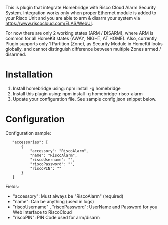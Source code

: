 This is plugin that integrate Homebridge with Risco Cloud Alarm Security System.
Integration works only when proper Ethernet module is added to your Risco Unit and you are able to arm & disarm your system via https://www.riscocloud.com/ELAS/WebUI.

For now there are only 2 working states (ARM / DISARM), where ARM is common for all HomeKit states (AWAY, NIGHT, AT HOME).
Also, currently Plugin supports only 1 Partition (Zone), as Security Module in HomeKit looks globally, and cannot distinguish difference between multiple Zones armed / disarmed.


# Installation

1. Install homebridge using: npm install -g homebridge
2. Install this plugin using: npm install -g homebridge-risco-alarm
3. Update your configuration file. See sample config.json snippet below. 

# Configuration

Configuration sample:

 ```
	"accessories": [
        {
            "accessory": "RiscoAlarm",
            "name": "RiscoAlarm",
            "riscoUsername": "",
            "riscoPassword": "",
            "riscoPIN": ""
        }
    ]
```

Fields: 

* "accessory": Must always be "RiscoAlarm" (required)
* "name": Can be anything (used in logs)
* "riscoUsername" , "riscoPassword": UserName and Password for you Web interface to RiscoCloud
* "riscoPIN": PIN Code used for arm/disarm